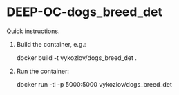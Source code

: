 DEEP-OC-dogs_breed_det
============================================

Quick instructions.

1. Build the container, e.g.:

    docker build -t vykozlov/dogs_breed_det .

2. Run the container:

    docker run -ti -p 5000:5000 vykozlov/dogs_breed_det

